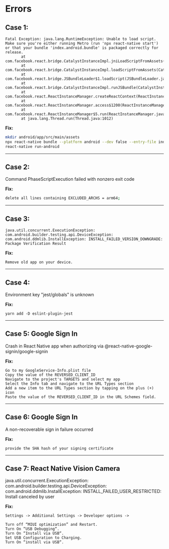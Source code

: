# Errors

## **Case 1:**

```
Fatal Exception: java.lang.RuntimeException: Unable to load script. Make sure you're either running Metro (run 'npx react-native start') or that your bundle 'index.android.bundle' is packaged correctly for release.
       at com.facebook.react.bridge.CatalystInstanceImpl.jniLoadScriptFromAssets(CatalystInstanceImpl.java)
       at com.facebook.react.bridge.CatalystInstanceImpl.loadScriptFromAssets(CatalystInstanceImpl.java:248)
       at com.facebook.react.bridge.JSBundleLoader$1.loadScript(JSBundleLoader.java:29)
       at com.facebook.react.bridge.CatalystInstanceImpl.runJSBundle(CatalystInstanceImpl.java:277)
       at com.facebook.react.ReactInstanceManager.createReactContext(ReactInstanceManager.java:1402)
       at com.facebook.react.ReactInstanceManager.access$1200(ReactInstanceManager.java:136)
       at com.facebook.react.ReactInstanceManager$5.run(ReactInstanceManager.java:1108)
       at java.lang.Thread.run(Thread.java:1012)
```

**Fix:**

```bash
mkdir android/app/src/main/assets
npx react-native bundle --platform android --dev false --entry-file index.js --bundle-output android/app/src/main/assets/index.android.bundle
react-native run-android
```

---

## **Case 2:**

Command PhaseScriptExecution failed with nonzero exit code

**Fix:**

```bash
delete all lines containing EXCLUDED_ARCHS = arm64;
```

---

## **Case 3:**

```
java.util.concurrent.ExecutionException: com.android.builder.testing.api.DeviceException: com.android.ddmlib.InstallException: INSTALL_FAILED_VERSION_DOWNGRADE: Package Verification Result
```

**Fix:**

```
Remove old app on your device.
```

---

## **Case 4:**

Environment key "jest/globals" is unknown

**Fix:**

```
yarn add -D eslint-plugin-jest
```

---

## **Case 5: Google Sign In**

Crash in React Native app when authorizing via @react-native-google-signin/google-signin

**Fix:**

```
Go to my GoogleService-Info.plist file
Copy the value of the REVERSED_CLIENT_ID
Navigate to the project's TARGETS and select my app
Select the Info tab and navigate to the URL Types section
Add a new item to the URL Types section by tapping on the plus (+) icon
Paste the value of the REVERSED_CLIENT_ID in the URL Schemes field.
```

---

## **Case 6: Google Sign In**

A non-recoverable sign in failure occurred

**Fix:**

```
provide the SHA hash of your signing certificate
```

---

## **Case 7: React Native Vision Camera**

java.util.concurrent.ExecutionException: com.android.builder.testing.api.DeviceException:
com.android.ddmlib.InstallException: INSTALL_FAILED_USER_RESTRICTED: Install canceled by user

**Fix:**

```
Settings -> Additional Settings -> Developer options ->

Turn off “MIUI optimization” and Restart.
Turn On “USB Debugging“.
Turn On “Install via USB“.
Set USB Configuration to Charging.
Turn On “install via USB“.
```

